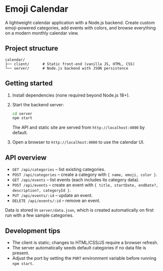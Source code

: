 # Emoji Calendar

A lightweight calendar application with a Node.js backend. Create custom emoji-powered categories, add events with colors, and browse everything on a modern monthly calendar view.

## Project structure

```
calendar/
├── client/      # Static front-end (vanilla JS, HTML, CSS)
└── server/      # Node.js backend with JSON persistence
```

## Getting started

1. Install dependencies (none required beyond Node.js 18+).
2. Start the backend server:

   ```bash
   cd server
   npm start
   ```

   The API and static site are served from `http://localhost:4000` by default.

3. Open a browser to `http://localhost:4000` to use the calendar UI.

## API overview

- `GET /api/categories` – list existing categories.
- `POST /api/categories` – create a category with `{ name, emoji, color }`.
- `GET /api/events` – list events (each includes its category data).
- `POST /api/events` – create an event with `{ title, startDate, endDate?, description?, categoryId }`.
- `PUT /api/events/:id` – update an event.
- `DELETE /api/events/:id` – remove an event.

Data is stored in `server/data.json`, which is created automatically on first run with a few sample categories.

## Development tips

- The client is static; changes to HTML/CSS/JS require a browser refresh.
- The server automatically seeds default categories if no data file is present.
- Adjust the port by setting the `PORT` environment variable before running `npm start`.
